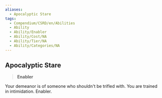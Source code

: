 ```yaml
---
aliases:
  - Apocalyptic Stare
tags:
  - Compendium/CSRD/en/Abilities
  - Ability
  - Ability/Enabler
  - Ability/Cost/NA
  - Ability/Tier/NA
  - Ability/Categories/NA
---
```

  
    
## Apocalyptic Stare    
>**Enabler**  
    
Your demeanor is of someone who shouldn't be trifled with. You are trained in intimidation. Enabler.